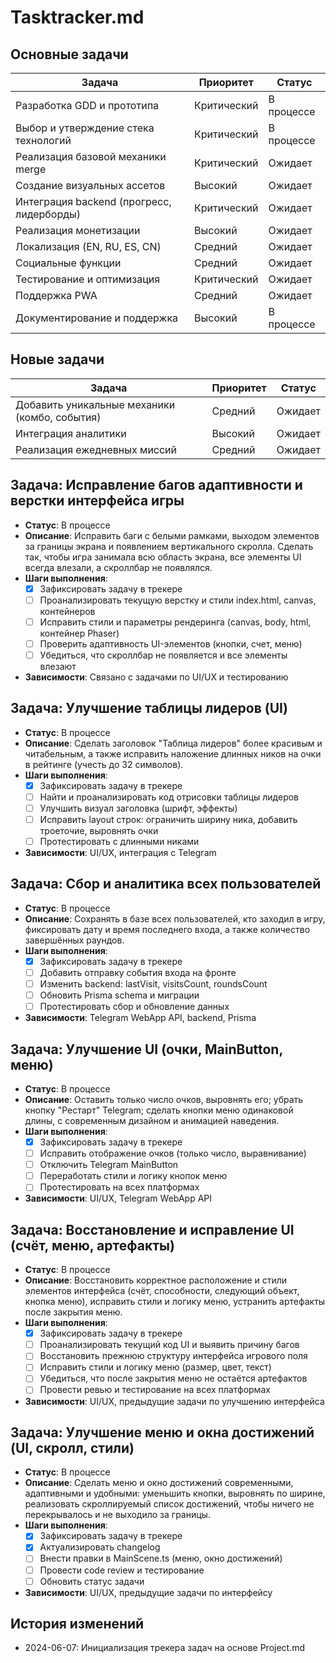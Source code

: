 # Tasktracker.md

## Основные задачи
| Задача | Приоритет | Статус |
|--------|-----------|--------|
| Разработка GDD и прототипа | Критический | В процессе |
| Выбор и утверждение стека технологий | Критический | В процессе |
| Реализация базовой механики merge | Критический | Ожидает |
| Создание визуальных ассетов | Высокий | Ожидает |
| Интеграция backend (прогресс, лидерборды) | Критический | Ожидает |
| Реализация монетизации | Высокий | Ожидает |
| Локализация (EN, RU, ES, CN) | Средний | Ожидает |
| Социальные функции | Средний | Ожидает |
| Тестирование и оптимизация | Критический | Ожидает |
| Поддержка PWA | Средний | Ожидает |
| Документирование и поддержка | Высокий | В процессе |

## Новые задачи
| Задача | Приоритет | Статус |
|--------|-----------|--------|
| Добавить уникальные механики (комбо, события) | Средний | Ожидает |
| Интеграция аналитики | Высокий | Ожидает |
| Реализация ежедневных миссий | Средний | Ожидает |

## Задача: Исправление багов адаптивности и верстки интерфейса игры
- **Статус**: В процессе
- **Описание**: Исправить баги с белыми рамками, выходом элементов за границы экрана и появлением вертикального скролла. Сделать так, чтобы игра занимала всю область экрана, все элементы UI всегда влезали, а скроллбар не появлялся.
- **Шаги выполнения**:
  - [x] Зафиксировать задачу в трекере
  - [ ] Проанализировать текущую верстку и стили index.html, canvas, контейнеров
  - [ ] Исправить стили и параметры рендеринга (canvas, body, html, контейнер Phaser)
  - [ ] Проверить адаптивность UI-элементов (кнопки, счет, меню)
  - [ ] Убедиться, что скроллбар не появляется и все элементы влезают
- **Зависимости**: Связано с задачами по UI/UX и тестированию

## Задача: Улучшение таблицы лидеров (UI)
- **Статус**: В процессе
- **Описание**: Сделать заголовок "Таблица лидеров" более красивым и читабельным, а также исправить наложение длинных ников на очки в рейтинге (учесть до 32 символов).
- **Шаги выполнения**:
  - [x] Зафиксировать задачу в трекере
  - [ ] Найти и проанализировать код отрисовки таблицы лидеров
  - [ ] Улучшить визуал заголовка (шрифт, эффекты)
  - [ ] Исправить layout строк: ограничить ширину ника, добавить троеточие, выровнять очки
  - [ ] Протестировать с длинными никами
- **Зависимости**: UI/UX, интеграция с Telegram

## Задача: Сбор и аналитика всех пользователей
- **Статус**: В процессе
- **Описание**: Сохранять в базе всех пользователей, кто заходил в игру, фиксировать дату и время последнего входа, а также количество завершённых раундов.
- **Шаги выполнения**:
  - [x] Зафиксировать задачу в трекере
  - [ ] Добавить отправку события входа на фронте
  - [ ] Изменить backend: lastVisit, visitsCount, roundsCount
  - [ ] Обновить Prisma schema и миграции
  - [ ] Протестировать сбор и обновление данных
- **Зависимости**: Telegram WebApp API, backend, Prisma

## Задача: Улучшение UI (очки, MainButton, меню)
- **Статус**: В процессе
- **Описание**: Оставить только число очков, выровнять его; убрать кнопку "Рестарт" Telegram; сделать кнопки меню одинаковой длины, с современным дизайном и анимацией наведения.
- **Шаги выполнения**:
  - [x] Зафиксировать задачу в трекере
  - [ ] Исправить отображение очков (только число, выравнивание)
  - [ ] Отключить Telegram MainButton
  - [ ] Переработать стили и логику кнопок меню
  - [ ] Протестировать на всех платформах
- **Зависимости**: UI/UX, Telegram WebApp API

## Задача: Восстановление и исправление UI (счёт, меню, артефакты)
- **Статус**: В процессе
- **Описание**: Восстановить корректное расположение и стили элементов интерфейса (счёт, способности, следующий объект, кнопка меню), исправить стили и логику меню, устранить артефакты после закрытия меню.
- **Шаги выполнения**:
  - [x] Зафиксировать задачу в трекере
  - [ ] Проанализировать текущий код UI и выявить причину багов
  - [ ] Восстановить прежнюю структуру интерфейса игрового поля
  - [ ] Исправить стили и логику меню (размер, цвет, текст)
  - [ ] Убедиться, что после закрытия меню не остаётся артефактов
  - [ ] Провести ревью и тестирование на всех платформах
- **Зависимости**: UI/UX, предыдущие задачи по улучшению интерфейса

## Задача: Улучшение меню и окна достижений (UI, скролл, стили)
- **Статус**: В процессе
- **Описание**: Сделать меню и окно достижений современными, адаптивными и удобными: уменьшить кнопки, выровнять по ширине, реализовать скроллируемый список достижений, чтобы ничего не перекрывалось и не выходило за границы.
- **Шаги выполнения**:
  - [x] Зафиксировать задачу в трекере
  - [x] Актуализировать changelog
  - [ ] Внести правки в MainScene.ts (меню, окно достижений)
  - [ ] Провести code review и тестирование
  - [ ] Обновить статус задачи
- **Зависимости**: UI/UX, предыдущие задачи по интерфейсу

## История изменений
- 2024-06-07: Инициализация трекера задач на основе Project.md 